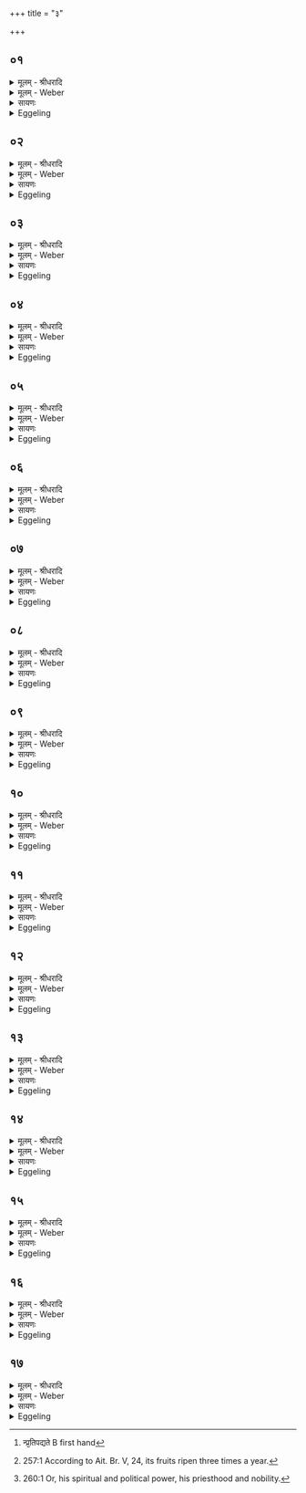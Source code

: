+++
title = "३"

+++


## ०१
<details><summary>मूलम् - श्रीधरादि</summary>

अ᳘थ व्वै᳘कङ्कतीमा᳘दधाति॥  
प्रजा᳘पतिर्यां᳘ प्रथमामा᳘हुतिम᳘जुहोत्स᳘ हुत्वा य᳘त्र न्य᳘मृष्ट त᳘तो व्वि᳘कङ्कतः स᳘मभव᳘त्सैषा᳘ प्रथमा᳘ ऽऽहुतिर्यद्वि᳘कङ्कतस्ता᳘मस्मिन्नेत᳘ज्जुहोति त᳘यैनमेत᳘त्प्रीणाति प᳘रस्या ऽअ᳘धि संव्वतो᳘ ऽवरा२ँ॥ ऽअभ्या᳘तर॥ य᳘त्राहम᳘स्मि ता᳘ २ँ॥ ऽअवे᳘ति य᳘थैव य᳘जुस्त᳘था ब᳘न्धुः॥
</details>

<details><summary>मूलम् - Weber</summary>

अ᳘थ वै᳘कङ्कतीमा᳘दधाति॥  
प्रजा᳘पतिर्या᳘म् प्रथामा᳘हुतिम᳘जुहोत्स᳘ हुत्वा य᳘त्र न्य᳘मृष्ठ त᳘तो वि᳘कङ्कतः स᳘मभवॗत्सैषा᳘ प्रथमा᳘हुतिर्यद्वि᳘कङ्कतस्ता᳘मस्मिन्नेत᳘ज्जुहोति तयैनमेत᳘त्प्रीणाति प᳘रस्या अ᳘धि संवतो᳘ ऽवरां अभ्या᳘तर य᳘त्राहम᳘स्मि तां᳘ अवे᳘ति य᳘थैव य᳘जुस्त᳘था ब᳘न्धुः॥
</details>

<details><summary>सायणः</summary>

…
</details>

<details><summary>Eggeling</summary>

1. He then puts on a vikaṅkata (flacourtia sapida) one. When Prajāpati performed the first offering, a vikaṅkata tree sprang forth from that place where, after offering, he cleansed (his hands). That vikaṅkata, then, is that first offering; it is that he now offers on this (fire), and he therewith gratifies him (Agni). [Vāj. S. XI, 71; R̥k S. VIII, 75, 15] 'From the far region come thou over to the near one: do thou protect that wherein I am!' as the text, so its meaning.
</details>

## ०२
<details><summary>मूलम् - श्रीधरादि</summary>

(र) अथौ᳘दुम्बरीमा᳘दधाति॥  
देवाश्चा᳘सुराश्चोभ᳘ये प्राजापत्या᳘ ऽअस्पर्द्धन्त ते᳘ ह स᳘र्व्व ऽएव व्व᳘नस्प᳘तयो᳘ ऽसुरानभ्यु᳘पेयुरुदुम्ब᳘रो हैव᳘ देवान्न᳘ जहौ ते᳘ देवा ऽअ᳘सुराञ्जित्वा ते᳘षां व्व᳘नस्प᳘तीनवृञ्जत॥
</details>

<details><summary>मूलम् - Weber</summary>

अथौ᳘दुम्बरीमा᳘दधाति॥  
देवाश्चा᳘सुराश्चोभ᳘ये प्राजापत्या᳘ अस्पर्धन्त ते᳘ ह स᳘र्व एव व᳘नस्प᳘तयो᳘ ऽसुरानभ्यु᳘पेयुरुदुम्व᳘रो हैव᳘ देवान्न᳘ जहौ ते᳘ देवा अ᳘सुरान्जित्वा ते᳘षां व᳘नस्प᳘तीनवृञ्जत॥
</details>

<details><summary>सायणः</summary>

…
</details>

<details><summary>Eggeling</summary>

2. He then puts on an udumbara (ficus glomerata) one. The gods and the Asuras, both of them sprung from Prajāpati, strove together. Now all the trees sided with the Asuras, but the udumbara tree alone did not forsake the gods. The gods, having conquered the Asuras, took possession of their trees.
</details>

## ०३
<details><summary>मूलम् - श्रीधरादि</summary>

ते᳘ होचुः॥  
(र्ह᳘) ह᳘न्त᳘ यैषु व्व᳘नस्प᳘तिषूर्ग्यो र᳘स ऽउदुम्ब᳘रे तं द᳘धाम ते य᳘द्यपक्रा᳘मेयुर्यात᳘यामा ऽअ᳘पक्रामेयुर्य᳘था धेनु᳘र्दुग्धा य᳘था ऽनड्वा᳘नूहिवानि᳘ति त᳘द्यैषु व्वनस्प᳘तिषूर्ग्यो र᳘स ऽआ᳘सीदुदुम्ब᳘रे त᳘मदधुस्त᳘यैत᳘दूर्जा स᳘र्व्वान्व᳘नस्प᳘तीन्प्र᳘ति पच्यते त᳘स्मात्स᳘ सर्व्व᳘दा ऽऽर्द्रः᳘ सर्व्वदा᳘ क्षीरी त᳘देतत्स᳘र्व्वम᳘न्नं य᳘दुदुम्ब᳘रः स᳘र्व्वे व्व᳘नस्प᳘तयः स᳘र्व्वेणै᳘वैनमेतद᳘न्नेन प्रीणाति स᳘र्व्वैर्व्व᳘नस्प᳘तिभिः स᳘मिन्द्धे॥
</details>

<details><summary>मूलम् - Weber</summary>

ते᳘ होचुः॥  
ह᳘न्तॗ यैषु व᳘नस्प᳘तिषूर्ग्यो र᳘स उदुम्ब᳘रे तं द᳘धाम ते य᳘द्यपक्रा᳘मेयुर्यात᳘यामा अ᳘पक्रामेयुर्य᳘था धेनु᳘र्दुग्धा य᳘थानड्वा᳘नूहिवानि᳘ति तॗद्यैषु वनस्प᳘तिषूर्ग्यो र᳘स आ᳘सीदुदुम्ब᳘रे त᳘मदधुस्त᳘यैत᳘दूर्जा स᳘र्वान्व᳘नस्प᳘तीन्प्र᳘ति पच्यते [^wbr_1] त᳘स्मात्स᳘ सर्वॗदार्द्रः᳘ सर्वदा᳘ क्षीरी त᳘देतत्स᳘र्वम᳘न्नं य᳘दुदुम्ब᳘रः स᳘र्वे व᳘नस्प᳘तयः स᳘र्वेणैॗवैनमेतद᳘न्नेन प्रीणाति स᳘र्वैर्व᳘नस्प᳘तिभिः स᳘मिन्द्धे॥  

[^wbr_1]: न्प्र᳘तिपद्यते B first hand
</details>

<details><summary>सायणः</summary>

…
</details>

<details><summary>Eggeling</summary>

3. They said, 'Come, let us lay into the udumbara tree whatever pith, whatever vital sap there is in these trees: were they then to desert us, they would

desert us worn out, like a milked-out cow, or like an ox that has been (tired out by) drawing (the cart).' Accordingly they laid into the udumbara tree what pith and essence there was in those trees; and on account of that pith it matures (fruit) equal to all the (other) trees [^egg_494]: hence that (tree) is always moist, always full of milky sap,--that udumbara tree, indeed, (being) all the trees, is all food: he thus gratifies him (Agni) by every kind of food, and kindles him by all trees (kinds of wood).

[^egg_494]: 257:1 According to Ait. Br. V, 24, its fruits ripen three times a year.
</details>

## ०४
<details><summary>मूलम् - श्रीधरादि</summary>

परम᳘स्याः पराव᳘त ऽइ᳘ति॥  
या᳘ परमा᳘ परावदि᳘त्येत᳘द्रोहि᳘दश्व ऽइहा᳘गही᳘ति रो᳘हितो हाग्नेर᳘श्वः पुरी᳘ष्यः[[!!]] पुरुप्रिय ऽइ᳘ति पश᳘व्यो बहुप्रिय ऽइ᳘त्येतद᳘ग्ने त्वं᳘ तरा मृ᳘ध ऽइत्य᳘ग्ने त्वं᳘ तर स᳘र्व्वान्पाप्म᳘न ऽइ᳘त्येतत्[[!!]]॥
</details>

<details><summary>मूलम् - Weber</summary>

परम᳘स्याः पराव᳘त इ᳘ति॥  
या᳘ परमा᳘ परावदि᳘त्येत᳘द्रोहि᳘दश्व इहा᳘गही᳘ति रो᳘हितो हाग्नेर᳘श्वः पुरीष्यः᳘ पुरुप्रिय इ᳘ति पशॗव्यो बहुप्रिय इ᳘त्येतद᳘ग्ने त्वं᳘ तरा मृ᳘ध इत्य᳘ग्ने त्वं᳘ तर स᳘र्वान्पाप्म᳘न इ᳘त्येत᳘त्॥
</details>

<details><summary>सायणः</summary>

…
</details>

<details><summary>Eggeling</summary>

4. [Vāj. S. XI, 72] 'From the farthest distance,'--that is, '(from) what farthest distance there is;'--'O red-steeded, come hither!' for red, indeed, is Agni's horse;--'Purīshya, much-loved,'--that is, 'favourable to cattle, dear to many;'--'O Agni, overcome thou the scorners!' that is, 'O Agni, overcome all evil-doers!'
</details>

## ०५
<details><summary>मूलम् - श्रीधरादि</summary>

(द) अथा᳘परशुवृक्णमा᳘दधाति॥  
जा᳘यत ऽएष᳘ ऽएतद्य᳘च्चीय᳘ते स᳘ ऽएष स᳘र्व्वस्मा ऽअ᳘न्नाय जायत ऽएतद्वे᳘कम᳘न्नं यद᳘परशुवृक्णं ते᳘नैनमेत᳘त्प्रीणाति य᳘दग्ने का᳘निका᳘नि चिदा᳘ ते दा᳘रूणि दध्म᳘सि॥ स᳘र्व्वं त᳘दस्तु ते घृतं त᳘ज्जुयस्व यविष्ठ्ये᳘ति य᳘थैव य᳘जुस्त᳘था ब᳘न्धुस्तद्यत्किञ्चा᳘परशुवृक्णं त᳘दस्मा ऽएत᳘त्स्वद᳘यति त᳘दस्मा ऽअ᳘न्नं कृत्वा᳘ ऽपिदधाति॥
</details>

<details><summary>मूलम् - Weber</summary>

अथा᳘परशुवृक्णमा᳘दधाति॥  
जा᳘यत एष᳘ एतद्य᳘च्चीय᳘ते स᳘ एष स᳘र्वास्मा अ᳘न्नाय जायत एतद्वे᳘कम᳘न्नं यद᳘परशुवृकणं ते᳘नैनमेत᳘त्प्रीणाति य᳘दग्ने का᳘नि का᳘नि चिदा᳘ ते दा᳘रूणि दध्म᳘सि स᳘र्वं त᳘दस्तु ते घृतं त᳘ज्जुषस्व यविष्ठ्ये᳘ति य᳘थैव य᳘जुस्त᳘था ब᳘न्धुस्तद्यत्किं चा᳘परशुवृक्णं त᳘दस्मा एत᳘त्स्वद᳘यति त᳘दस्मा अ᳘न्नं कृत्वा᳘पिदधाति॥
</details>

<details><summary>सायणः</summary>

…
</details>

<details><summary>Eggeling</summary>

5. He then puts on one not cut by an axe,--that (Agni) is born when he is built up: it is for all (kinds of) food that he is born. Now that (wood) not cut by an axe is one kind of food (for the fire): it is thereby that he now gratifies him. [Vāj. S. XI, 73; R̥k S. VIII, 102, 20] 'Whatsoever wood we lay upon thee, O Agni, let all that be ghee unto thee, do thou relish that, O youngest!' as the text, so its meaning: whatever (wood there is) not cut by the axe, that he makes palatable to him; and having made it food for him, he sets it before him.
</details>

## ०६
<details><summary>मूलम् - श्रीधरादि</summary>

(त्य᳘) अ᳘थाधःशयमा᳘दधाति॥  
जा᳘यत ऽएष᳘ ऽएतद्य᳘च्चीय᳘ते स᳘ ऽएष स᳘र्व्वस्मा ऽअ᳘न्नाय जायत ऽएतद्वे᳘कम᳘न्नं य᳘दधःशयं ते᳘नैनमेत᳘त्प्रीणाति यद᳘त्त्युपजि᳘ह्विका य᳘द्वम्रो᳘ ऽअतिस᳘र्पती᳘त्युपजि᳘ह्विका वा हि तद᳘त्ति व्वम्रो व्वा᳘ ऽतिसर्पति स᳘र्व्वं त᳘दस्तु ते घृतं त᳘ज्जुषस्व यविष्ठ्ये᳘ति य᳘थैव य᳘जुस्त᳘था ब᳘न्धुस्तद्यत्कि᳘ञ्चाधःशयं तदस्मा ऽएत᳘त्स्वद᳘यति[[!!]] त᳘दस्मा ऽअ᳘न्नं कृत्वा᳘ ऽपिदधाति॥
</details>

<details><summary>मूलम् - Weber</summary>

अ᳘थाधःशयमा᳘दधाति॥  
जा᳘यत एष᳘ एतद्य᳘च्चीय᳘ते स᳘ एष स᳘र्वस्मा अ᳘न्नाय जायत एतद्वे᳘कम᳘न्नं य᳘दधःशयं ते᳘नैनमेत᳘त्प्रीणाति यद᳘त्त्युपजि᳘ह्विका य᳘द्वम्रो᳘ अतिस᳘र्पती᳘त्युपजि᳘ह्विका वा हि तद᳘त्ति वम्रो वा᳘तिसर्पति स᳘र्वं त᳘दस्तु ते घृतं त᳘ज्जुषस्व यविष्ठ्ये᳘ति य᳘थैव य᳘जुस्त᳘था ब᳘न्धुस्तद्यत्किं᳘ चाधःशयं त᳘दस्मा᳘ एत᳘त्स्वद᳘यति त᳘दस्मा अ᳘न्नं कृत्वा᳘पिदधाति॥
</details>

<details><summary>सायणः</summary>

…
</details>

<details><summary>Eggeling</summary>

6. He then puts on one that has lain on the ground,--he (Agni) is born when he is built up: it is for all (kinds of) food that he is born. Now that

 (wood) which has lain on the ground is one kind of food (for the fire): it is thereby he now gratifies him. [Vāj. S. XI, 74; R̥k S. VIII, 102, 21] 'What the red ant eats, what the white ant crawls over,'--for either the red ant eats it, or the white ant crawls over it;--'let all that be ghee for thee, do thou relish that, O youngest!' as the text, so its meaning: whatever (wood) has lain on the ground, that he makes palatable for him; and having made it food for him, he sets it before him.
</details>

## ०७
<details><summary>मूलम् - श्रीधरादि</summary>

(त्य᳘) अ᳘थैता ऽउ᳘त्तराः पा᳘लाश्यो भवन्ति॥  
ब्र᳘ह्म वै᳘ पलाशो ब्र᳘ह्मणै᳘वैनमेतत्स᳘मिन्द्धे य᳘द्वेव पा᳘लाश्यः सो᳘मो वै᳘ पलाश᳘ ऽए᳘षो ह परमा᳘ ऽऽहुतिर्य᳘त्सोमाहुतिस्ता᳘मस्मिन्नेत᳘ज्जुहीति त᳘यैनमेतत्प्रीणाति[[!!]]॥
</details>

<details><summary>मूलम् - Weber</summary>

अ᳘थैता उ᳘त्तराः पा᳘लाश्यो भवन्ति॥  
ब्र᳘ह्म वै᳘ पलाशो ब्र᳘ह्मणैॗवैनमेतत्स᳘मिन्द्धे य᳘द्वेव पा᳘लाश्यः सो᳘मो वै᳘ पलाश᳘ एॗषो ह परमा᳘हुतिर्य᳘त्सोमाहुतिस्ता᳘मस्मिन्नेत᳘ज्जुहीति त᳘यैनमेत᳘त्प्रीणाति॥
</details>

<details><summary>सायणः</summary>

…
</details>

<details><summary>Eggeling</summary>

7. The remaining (kindling-sticks) are of palāśa wood (butea frondosa);--the Palāśa tree is the Brahman, it is by the Brahman he thus kindles him (Agni). And, again, why they are palāśa ones--;the Palāśa tree is Soma, and he, Soma, doubtless is the supreme offering: it is that he now offers on this (fire), and by that he gratifies him (Agni).
</details>

## ०८
<details><summary>मूलम् - श्रीधरादि</summary>

(त्य᳘) अ᳘हरहर᳘प्रयावं भ᳘रन्त ऽइ᳘ति॥  
(त्य᳘) अ᳘हरहर᳘मत्ता ऽआह᳘रन्त इ᳘त्येतद᳘श्वायेव ति᳘ष्ठते घास᳘मस्मा ऽइ᳘ति यथा᳘ ऽश्वाय ति᳘ष्ठते घासमि᳘त्येत᳘द्रायस्पो᳘षेण स᳘मिषा म᳘दन्त ऽइ᳘ति रय्या᳘ च पो᳘षेण च स᳘मिषा म᳘दन्त ऽइ᳘त्येतद᳘ग्ने मा᳘ ते प्र᳘तिवेशा रिषामे᳘ति य᳘थै᳘वास्य प्र᳘तिवेशो न रि᳘ष्येदेव᳘मेत᳘दाह॥
</details>

<details><summary>मूलम् - Weber</summary>

अ᳘हरहर᳘प्रयावम् भ᳘रन्त इ᳘ति॥  
अ᳘हरहर᳘मत्ता आह᳘रन्त इ᳘त्येतद᳘श्वायेव ति᳘ष्ठते घास᳘मस्मा इ᳘ति यथा᳘श्वाय ति᳘ष्ठते घासमि᳘त्येत᳘द्रायस्पो᳘षेण स᳘मिषा म᳘दन्त इ᳘ति रय्या᳘ च पो᳘षेण च स᳘मिषा म᳘दन्त इ᳘त्येतद᳘ग्ने मा᳘ ते प्र᳘तिवेशा रिषामे᳘ति य᳘थैॗवास्य प्र᳘तिवेशो न रि᳘ष्येदेव᳘मेत᳘दाह॥
</details>

<details><summary>सायणः</summary>

…
</details>

<details><summary>Eggeling</summary>

8. [He puts them on, with Vāj. S. XI, 75-82] 'Day by day bearing unremittingly,'--that is, 'Day by day bringing not unmindful;'--'food to him like unto a standing horse,'--that is, 'food as to a standing (resting) horse;'--'we, rejoicing in wealth-thrift and sap,'--that is, 'rejoicing in wealth, and thrift, and sap;'--'O Agni, let not us, thy associates, suffer injury!' this he says with a view that his (Agni's) associate (the Sacrificer) may not suffer injury.
</details>

## ०९
<details><summary>मूलम् - श्रीधरादि</summary>

ना᳘भा पृथिव्याः᳘ समिधाने᳘ ऽअग्नावि᳘ति॥  
(त्ये) एषा᳘ ह ना᳘भिः पृथिव्यै य᳘त्रैष᳘ ऽएत᳘त्समिध्य᳘ते रायस्पो᳘षाय बृहते᳘ हवामह ऽइ᳘ति रय्यै᳘ च पो᳘षाय च बृहते᳘ हवामह ऽइ᳘त्येत᳘दिरम्मदमिती᳘रया᳘ ह्येष᳘ मत्तो᳘ बृह᳘दुक्थमि᳘ति बृह᳘दुक्थो᳘ ह्येष य᳘जत्रमि᳘ति यज्ञि᳘यमि᳘त्येतज्जे᳘तारमग्निं पृ᳘तनासु सासहिमि᳘ति जे᳘ता᳘ ह्यग्निः[[!!]] पृ᳘तना ऽउ सासहिः[[!!]]॥
</details>

<details><summary>मूलम् - Weber</summary>

ना᳘भा पृथिव्याः᳘ समिधाने᳘ अग्नावि᳘ति॥  
एषा᳘ ह ना᳘भिः पृथिव्यै य᳘त्रैष᳘ एत᳘त्समिध्य᳘ते रायस्पो᳘षाय बृहते᳘ हवामह इ᳘ति रय्यै᳘ च पो᳘षाय च बृहते᳘ हवामह इ᳘त्येत᳘दिरम्मदमिती᳘रयाॗ ह्येष᳘ मत्तो᳘ बृह᳘दुक्थमि᳘ति बृह᳘दुक्थोॗ ह्येष य᳘जत्रमि᳘ ति यज्ञि᳘यमि᳘त्येतज्जे᳘तारमग्निम् पृ᳘तनासु सासहिमि᳘ति जे᳘ता ह्य᳘ग्निः पृ᳘तना उ सासहिः᳟॥
</details>

<details><summary>सायणः</summary>

…
</details>

<details><summary>Eggeling</summary>

9. 'While Agni is kindling on the earth's navel,'--that (place) where he is now being kindled is indeed the navel of the earth;--'we call for great wealth-thrift,'--that is, 'we call for wealth and great thrift;'--'Unto him, the draught-delighted,'--for he is indeed delighted (or, inebriated)

by the draught,--'of high praise,'--for he is indeed highly praised;--'the adorable'--that is, 'worthy of adoration;'--'Agni, the conqueror, overpowering in battles;'--for Agni is indeed a conqueror, and overpowering in battles.
</details>

## १०
<details><summary>मूलम् - श्रीधरादि</summary>

याः से᳘ना ऽअभी᳘त्वरीः॥  
(र्द᳘) द᳘ᳫँ᳘ष्ट्राभ्यां मलि᳘म्लून्ये ज᳘नेषु मलि᳘म्लवो यो᳘ ऽअस्म᳘भ्यमरातीयाद्य᳘श्च नो द्वे᳘षते ज᳘नः॥ नि᳘न्दाद्यो᳘ ऽअस्मान्धि᳘प्साच्च स᳘र्व्वं तं᳘ मस्मसा᳘ कुर्व्वि᳘ति॥
</details>

<details><summary>मूलम् - Weber</summary>

याः से᳘ना अभी᳘त्वरीः॥  
दं᳘ष्ट्राभ्याम् मलि᳘म्लून्ये ज᳘नेषु मलि᳘म्लवो यो᳘ अस्म᳘भ्यमरातीयाद्य᳘श्च नो द्वे᳘षते ज᳘नः नि᳘न्दाद्यो᳘ अस्मान्धि᳘प्साच्च स᳘र्वं त᳘म् मस्मसा᳘ कुर्वि᳘ति॥
</details>

<details><summary>सायणः</summary>

…
</details>

<details><summary>Eggeling</summary>

10. 'Whatever aggressive armies there are, onrushing with drawn-up lines; whatever thieves and robbers, those I cast into thy mouth, O Agni.'--'Devour thou in a lump the waylayers with thy two tusks, the thieves with thy teeth, and the robbers with thy jaws, O holy one!'--'What waylayers there are among men, what thieves and robbers in the wood, what miscreants in the lurking-places, I throw them into thy jaws.'--'Whatever man may plot against us, and whosoever may hate us, or abuse and seek to hurt us, every one of them burn thou to ashes!'
</details>

## ११
<details><summary>मूलम् - श्रीधरादि</summary>

(त्ये) एतद्वै᳘ देवाः[[!!]]॥  
(०) य᳘श्चैनान᳘द्वेड्यञ्चा᳘द्विषुस्त᳘मस्मा ऽअ᳘न्नं कृत्वा᳘ ऽप्यदधुस्ते᳘नैनमप्रीणन्न᳘न्नम᳘हैतस्या᳘भवद᳘दहदु देवा᳘नां पाप्मा᳘नं त᳘थै᳘वैतद्य᳘जमानो य᳘श्चैनं द्वे᳘ष्टि यं᳘ च द्वे᳘ष्टि त᳘मस्मा ऽअ᳘न्नं कृत्वा᳘ ऽपिदधाति ते᳘नैनं प्रीणात्य᳘न्नम᳘हैत᳘स्य भ᳘वति द᳘हत्यु य᳘जमानस्य पाप्मा᳘नम्॥
</details>

<details><summary>मूलम् - Weber</summary>

एतद्वै᳘ देवाः᳟॥  
य᳘श्चैनान᳘द्वेड्यं चा᳘द्विषुस्त᳘मस्मा अ᳘न्नं कृत्वा᳘प्यदधुस्ते᳘नैनमप्रीणन्न᳘न्नम᳘हैतस्या᳘भवद᳘दहदु देवा᳘नाम् पाप्मा᳘नं त᳘थैॗवैतद्य᳘जमानो य᳘श्चैनं द्वे᳘ष्टि यं᳘ च द्वे᳘ष्टि त᳘मस्मा अ᳘न्नं कृत्वा᳘पिदधाति ते᳘नैनम् प्रीणात्य᳘न्नम᳘हैत᳘स्य भ᳘वति द᳘हत्यु य᳘जमानस्य पाप्मा᳘नम्॥
</details>

<details><summary>सायणः</summary>

…
</details>

<details><summary>Eggeling</summary>

11. For the gods then made food of whosoever hated them, and of whomsoever they hated, and gave them up to him (Agni), and thereby gratified him; and this, then, became his food, and he burnt up the evil of the gods: and in like manner does the Sacrificer now make food of whosoever hates him, and of whomsoever he hates, and give them up to him (Agni), and thereby gratify him; and this, then, becomes his food, and he burns up the Sacrificer's evil.
</details>

## १२
<details><summary>मूलम् - श्रीधरादि</summary>

(न्ता᳘) ता᳘ ऽएता ऽए᳘कादशा᳘दधाति॥  
(त्य᳘) अ᳘क्षत्रियस्य वा᳘ ऽपुरोहितस्य वा᳘ ऽसर्व्वं वै तद्यदे᳘कादशा᳘सर्व्वं तद्यद᳘क्षत्रियो वा᳘ ऽपुरोहितो वा॥
</details>

<details><summary>मूलम् - Weber</summary>

ता᳘ एता ए᳘कादशा᳘दधाति॥  
अ᳘क्षत्रियस्य वा᳘पुरोहितस्य वा᳘सर्वं वै तद्यदे᳘कादशा᳘सर्वं तद्यद᳘क्षत्रियो वा᳘पुरोहितो वा॥
</details>

<details><summary>सायणः</summary>

…
</details>

<details><summary>Eggeling</summary>

12. These eleven (kindling-sticks) he puts on for one who is not either a noble, or a domestic chaplain (purohita); for incomplete are those eleven, and incomplete is he who is not either a noble, or a domestic priest.
</details>

## १३
<details><summary>मूलम् - श्रीधरादि</summary>

द्वा᳘दश क्षत्रि᳘यस्य वा पुरो᳘हितस्य वा॥  
स᳘र्व्वं वै तद्यद्द्वा᳘दश स᳘र्व्वं तद्य᳘त्क्षत्रि᳘यो वा पुरो᳘हितो वा॥
</details>

<details><summary>मूलम् - Weber</summary>

द्वा᳘दश क्षत्रि᳘यस्य वा पुरो᳘हितस्य वा॥  
स᳘र्वं वै तद्यद्द्वा᳘दश स᳘र्वं तद्य᳘त्क्षत्रि᳘यो वा पुरो᳘हितो वा॥
</details>

<details><summary>सायणः</summary>

…
</details>

<details><summary>Eggeling</summary>

13. Twelve (he puts on) for a noble or a domestic

chaplain; for those twelve are a complete whole (or everything), and he who is either a noble or a domestic chaplain is everything.
</details>

## १४
<details><summary>मूलम् - श्रीधरादि</summary>

स᳘ पुरो᳘हितस्या᳘दधाति॥  
स᳘ᳫँ᳘शितम्मे ब्र᳘ह्म स᳘ᳫँ᳘शितं व्वी᳘र्यं[[!!]] ब᳘लम्॥ स᳘ᳫँ᳘शितं क्षत्रं᳘ जिष्णु य᳘स्याहम᳘स्मि पुरो᳘हित ऽइ᳘ति त᳘दस्य ब्र᳘ह्म च क्षत्रं᳘ च स᳘ᳫँ᳘श्यति॥
</details>

<details><summary>मूलम् - Weber</summary>

स᳘ पुरो᳘हितस्या᳘दधाति॥  
सं᳘शितम् मे ब्र᳘ह्म सं᳘शितं वीर्य᳘म् ब᳘लम् सं᳘शितं क्षत्रं᳘ जिष्णु य᳘स्याहम᳘स्मि पुरो᳘हित इ᳘ति त᳘दस्य ब्र᳘ह्म च क्षत्रं᳘ च सं᳘श्यति॥
</details>

<details><summary>सायणः</summary>

…
</details>

<details><summary>Eggeling</summary>

14. In the case of a Purohita, he puts it on, with (Vāj. S. XI, 80, 'Perfected is my sanctity (brahman), perfected the vigour, the strength, perfected the victorious power (kshatra) whose Purohita I am!'--he thus perfects both his sanctity and power [^egg_495].

[^egg_495]: 260:1 Or, his spiritual and political power, his priesthood and nobility.
</details>

## १५
<details><summary>मूलम् - श्रीधरादि</summary>

(त्य᳘) अ᳘थ क्षत्रि᳘यस्य॥  
(स्यो᳘) उ᳘देषां बाहू᳘ ऽअतिरमुद्व᳘र्च्चो ऽअ᳘थो ब᳘लम्॥ क्षिणो᳘मि ब्र᳘ह्मणा ऽमि᳘त्रानु᳘न्नयामि स्वा᳘ २ँ॥ ऽअहमि᳘ति य᳘थैव᳘ क्षिणुया᳘दमि᳘त्रानुन्न᳘येत्स्वा᳘नेव᳘मेत᳘दाहोभे᳘ त्वे᳘वैते ऽआ᳘दध्यादयं वा᳘ ऽअग्निर्ब्र᳘ह्म च क्षत्रं᳘ चेम᳘मे᳘वैत᳘दग्नि᳘मेता᳘भ्यामुभा᳘भ्याᳫँ᳭ स᳘मिन्द्धे ब्र᳘ह्मणा च क्षत्रे᳘ण च॥
</details>

<details><summary>मूलम् - Weber</summary>

अ᳘थ क्षत्रि᳘यस्य॥  
उ᳘देषाम् बाहू᳘ अतिरमुद्व᳘र्चो अ᳘थो ब᳘लम् क्षिणो᳘मि ब्र᳘ह्मणामि᳘त्रानु᳘न्नयामि स्वां᳘ अहमि᳘ति य᳘थैव᳘ क्षिणुया᳘दमि᳘त्रानुन्न᳘येत्स्वा᳘नेव᳘मेत᳘दाहोभेॗत्वेॗवैते आ᳘दध्यादयं वा᳘ अग्निर्ब्र᳘ह्म च क्षत्रं᳘ चेम᳘मेॗवैत᳘दग्नि᳘मेता᳘भ्यामुभा᳘भ्याᳫं स᳘मिन्द्धे ब्र᳘ह्मणा च क्षत्रे᳘ण च॥
</details>

<details><summary>सायणः</summary>

…
</details>

<details><summary>Eggeling</summary>

15. And in the case of a nobleman, with (Vāj. S. XI, 82),'I have raised their arms, their lustre and strength: by the spiritual power I destroy the enemies, and elevate mine own (relatives)!' this he says with the view that he may destroy his enemies, and elevate his own relatives. Let him put on both these (kindling-sticks); for both the Brahman and the Kshatra are this Agni; and it is this Agni he thus kindles by those two, by the Brahman and the Kshatra.
</details>

## १६
<details><summary>मूलम् - श्रीधरादि</summary>

तास्त्र᳘योदश स᳘म्पद्यन्ते॥  
त्र᳘योदश मा᳘साः संव्वत्सरः᳘ संव्वत्स᳘रो ऽग्निर्या᳘वानग्निर्या᳘वत्यस्य मा᳘त्रा ता᳘वतै᳘वैनमेतद᳘न्नेन प्रीणाति॥
</details>

<details><summary>मूलम् - Weber</summary>

तास्त्र᳘योदश स᳘म्पद्यन्ते॥  
त्र᳘योदश मा᳘साः संवत्सरः᳘ संवत्सॗरो ऽग्निर्या᳘वानग्निर्या᳘वत्यस्य मा᳘त्रा ता᳘वतैॗवैनमेतद᳘न्नेन प्रीणाति॥
</details>

<details><summary>सायणः</summary>

…
</details>

<details><summary>Eggeling</summary>

16. These (kindling-sticks) amount to thirteen;--thirteen months are a year, and Agni is the year: as great as Agni is, as great as is his measure, by so much food he thus gratifies him.
</details>

## १७
<details><summary>मूलम् - श्रीधरादि</summary>

प्रादेशमा᳘त्र्यो भवन्ति॥  
प्रादेशमात्रो वै ग᳘र्भो व्वि᳘ष्णुर᳘न्नमेत᳘दात्म᳘सम्मितेनै᳘वैनमेतद᳘न्नेन प्रीणाति य᳘दु वा᳘ ऽआत्म᳘सम्मितम᳘न्नं त᳘दवति तन्न᳘ हिनस्ति यद्भू᳘यो हिन᳘स्ति तद्यत्क᳘नीयो न त᳘दवति ति᳘ष्ठन्ना᳘दधाति त᳘स्योप᳘रि ब᳘न्धुः स्वाहाकारे᳘ण रे᳘तो वा᳘ ऽइद᳘ᳫँ᳘ सिक्त᳘मय᳘मग्निस्त᳘स्मिन्य᳘त्काष्ठान्य᳘स्वाहाकृतान्यभ्यादध्या᳘द्धिᳫँस्या᳘द्धैनं ता य᳘त्समि᳘धस्ते᳘न ना᳘हुतयो य᳘दु स्वाहाकारे᳘ण तेना᳘न्नम᳘न्नᳫँ᳭ हि᳘ स्वाहाकारस्त᳘थो हैनं न᳘ हिनस्ति॥
</details>
<details><summary>मूलम् - Weber</summary>

प्रादेशमाॗत्र्यो भवन्ति॥  
प्रादेशमात्रो वै ग᳘र्भो वि᳘ष्णुर᳘न्नमेत᳘दात्म᳘सम्मितेनैॗवैनमेतद᳘न्नेन प्रीणाति य᳘दु वा᳘ आत्म᳘सम्मितम᳘न्नं त᳘दवति तन्न᳘ हिनस्ति यद्भू᳘यो हिन᳘स्ति तद्यत्क᳘नीयो न त᳘दवति तिष्ठन्ना᳘दधाति त᳘स्योप᳘रि ब᳘न्धुः स्वाहाकारे᳘ण रे᳘तो वा᳘ इद᳘ᳫं᳘ सिक्त᳘मय᳘मग्निस्त᳘स्मिन्य᳘त्काष्ठान्य᳘स्वाहाकृतान्यभ्यादध्या᳘द्धिंस्या᳘द्धैनं ता य᳘त्समि᳘धस्ते᳘न ना᳘हुतयो य᳘दु स्वाहाकारे᳘ण तेना᳘न्नम᳘न्नᳫं हि᳘ स्वाहाकारस्त᳘थो हैनं न᳘ हिनस्ति॥
</details>

<details><summary>सायणः</summary>

…
</details>
<details><summary>Eggeling</summary>

17. They are a span long, for Vishṇu, as an embryo, was a span long; and this is (Agni's or Vishṇu's) food: he thus gratifies him with food proportionate to his own body. But the food which is proportionate to one's body satisfies, and does no injury; but what is too much that does injury, and what is too little that does not satisfy. Standing he puts them on--the significance of this (will be explained)

further on;--and with the Svāhā ('hail!'); for seed is infused here (in the sacrifice,--to wit,) this Agni; and were he to put on the logs unconsecrated by Svāhā, he would injure him (Agni). Now inasmuch as they are kindling-sticks, they are not oblations; but inasmuch as (they are put on) with the Svāhā, they are food, for the Svāhā is food; and thus he does not injure him (Agni).
</details>


